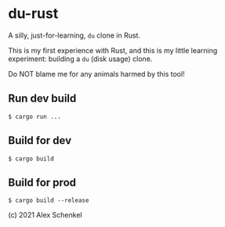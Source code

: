 # du-rust

A silly, just-for-learning, `du` clone in Rust.

This is my first experience with Rust, and this is my little learning experiment:
building a `du` (disk usage) clone.

Do NOT blame me for any animals harmed by this tool!

## Run dev build

```
$ cargo run ...
```

## Build for dev

```
$ cargo build
```

## Build for prod

```
$ cargo build --release
```

(c) 2021 Alex Schenkel